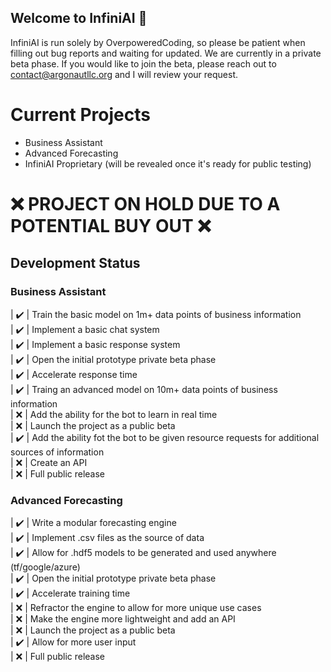 ## Welcome to InfiniAI 👋

InfiniAI is run solely by OverpoweredCoding, so please be patient when filling out bug reports and waiting for updated. We are currently in a private beta phase. If you would like to join the beta, please reach out to contact@argonautllc.org and I will review your request.

# Current Projects
+ Business Assistant <br>
+ Advanced Forecasting <br>
+ InfiniAI Proprietary (will be revealed once it's ready for public testing)

# ❌ PROJECT ON HOLD DUE TO A POTENTIAL BUY OUT ❌

## Development Status

### Business Assistant
| ✔️ | Train the basic model on 1m+ data points of business information <br>
| ✔️ | Implement a basic chat system <br>
| ✔️ | Implement a basic response system <br>
| ✔️ | Open the initial prototype private beta phase <br>
| ✔️ | Accelerate response time <br>
| ✔️ | Traing an advanced model on 10m+ data points of business information <br>
| ❌ | Add the ability for the bot to learn in real time <br>
| ❌ | Launch the project as a public beta <br>
| ✔️ | Add the ability fot the bot to be given resource requests for additional sources of information <br>
| ❌ | Create an API <br>
| ❌ | Full public release <br>

### Advanced Forecasting
| ✔️ | Write a modular forecasting engine <br>
| ✔️ | Implement .csv files as the source of data <br>
| ✔️ | Allow for .hdf5 models to be generated and used anywhere (tf/google/azure) <br>
| ✔️ | Open the initial prototype private beta phase <br>
| ✔️ | Accelerate training time <br>
| ❌ | Refractor the engine to allow for more unique use cases <br>
| ❌ | Make the engine more lightweight and add an API <br>
| ❌ | Launch the project as a public beta <br>
| ✔️ | Allow for more user input <br>
| ❌ | Full public release <br>
